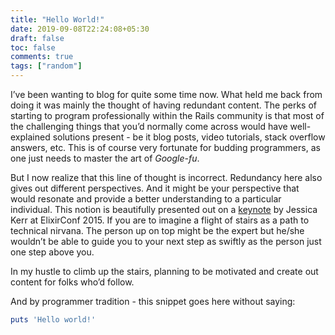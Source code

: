 ```yaml
---
title: "Hello World!"
date: 2019-09-08T22:24:08+05:30
draft: false
toc: false
comments: true
tags: ["random"]
---
```


I’ve been wanting to blog for quite some time now. What held me back from doing it was mainly the thought of having redundant content.
The perks of starting to program professionally within the Rails community is that most of the challenging things that you’d normally come across would have well-explained solutions present - be it blog posts, video tutorials, stack overflow answers, etc. This is of course very fortunate for budding programmers, as one just needs to master the art of *Google-fu*.

But I now realize that this line of thought is incorrect. Redundancy here also gives out different perspectives. And it might be your perspective that would resonate and provide a better understanding to a particular individual. This notion is beautifully presented out on a [keynote](https://youtu.be/X25xOhntr6s?t=2785) by Jessica Kerr at ElixirConf 2015. If you are to imagine a flight of stairs as a path to technical nirvana. The person up on top might be the expert but he/she wouldn’t be able to guide you to your next step as swiftly as the person just one step above you.

In my hustle to climb up the stairs, planning to be motivated and create out content for folks who’d follow.

And by programmer tradition - this snippet goes here without saying:

```ruby
puts 'Hello world!'
```

